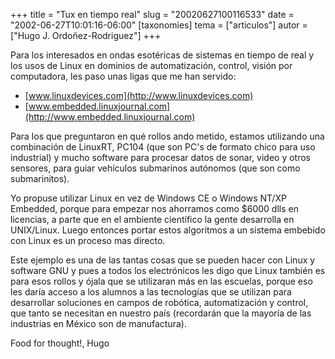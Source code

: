 +++
title = "Tux en tiempo real"
slug = "20020627100116533"
date = "2002-06-27T10:01:16-06:00"
[taxonomies]
tema = ["articulos"]
autor = ["Hugo J. Ordoñez-Rodriguez"]
+++

Para los interesados en ondas esotéricas de sistemas en tiempo de real y
los usos de Linux en dominios de automatización, control, visión por
computadora, les paso unas ligas que me han servido:

- [www.linuxdevices.com](http://www.linuxdevices.com)
- [www.embedded.linuxjournal.com](http://www.embedded.linuxjournal.com)

<!-- more -->
Para los que preguntaron en qué rollos ando metido, estamos utilizando
una combinación de LinuxRT, PC104 (que son PC's de formato chico para
uso industrial) y mucho software para procesar datos de sonar, video y
otros sensores, para guiar vehículos submarinos autónomos (que son como
submarinitos).

Yo propuse utilizar Linux en vez de Windows CE o Windows NT/XP Embedded,
porque para empezar nos ahorramos como $6000 dlls en licencias, a parte
que en el ambiente científico la gente desarrolla en UNIX/Linux. Luego
entonces portar estos algoritmos a un sistema embebido con Linux es un
proceso mas directo.

Este ejemplo es una de las tantas cosas que se pueden hacer con Linux y
software GNU y pues a todos los electrónicos les digo que Linux también
es para esos rollos y ójala que se utilizaran más en las escuelas,
porque eso les daría acceso a los alumnos a las tecnologías que se
utilizan para desarrollar soluciones en campos de robótica,
automatización y control, que tanto se necesitan en nuestro país
(recordarán que la mayoría de las industrias en México son de
manufactura).

Food for thought!, Hugo
